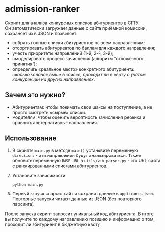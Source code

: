 # admission-ranker

Скрипт для анализа конкурсных списков абитуриентов в СГТУ.  
Он автоматически загружает данные с сайта приёмной комиссии, сохраняет их в JSON и позволяет:

-   собрать полные списки абитуриентов по всем направлениям;
-   отсортировать абитуриентов по баллам для каждого направления;
-   учесть приоритеты направлений (1-й, 2-й, 3-й);
-   смоделировать процесс зачисления (алгоритм "отложенного принятия");
-   определить «реальное место» конкретного абитуриента:  
    _сколько человек выше в списке, проходит ли в квоту с учётом конкуренции на других направлениях_.

## Зачем это нужно?

-   Абитуриентам: чтобы понимать свои шансы на поступление, а не просто смотреть «сырые» списки.
-   Родителям: чтобы оценить вероятность зачисления ребёнка и сравнить альтернативные направления.

## Использование

1. В скрипте `main.py` в методе `main()` установите переменную `directions` - эти направления будут анализироваться.
   Также обновите переменную `BASE_URL` в `utils/web_parser.py` - это URL сайта с ранжированными списками абитуриентов.

2. Установите зависимости:

    ```bash
    python main.py
    ```

3. Первый запуск спарсит сайт и сохранит данные в `applicants.json`.
   Повторные запуски читают данные из JSON (без повторного парсинга).

После запуска скрипт запросит уникальный код абитуриента.
В итоге вы получите по каждому направлению позицию и информацию о том, проходит ли абитуриент в бюджетную квоту.
